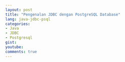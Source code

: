 ```yaml
---
layout: post
title: "Pengenalan JDBC dengan PostgreSQL Database"
lang: java-jdbc-psql
categories:
- Java
- JDBC
- Postgresql
gist: 
youtube: 
comments: true
---
```


